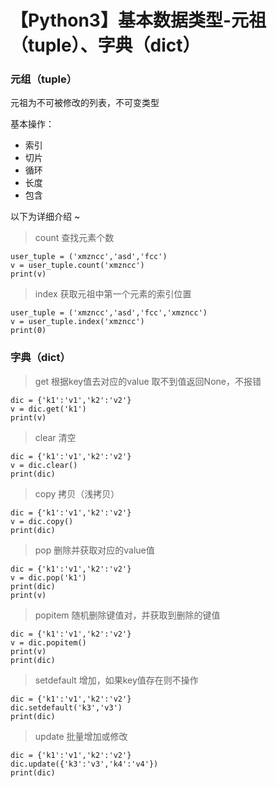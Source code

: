 # 【Python3】基本数据类型-元祖（tuple）、字典（dict）
### 元组（tuple）

元祖为不可被修改的列表，不可变类型 

基本操作：

* 索引
* 切片
* 循环
* 长度
* 包含

以下为详细介绍 ~

> count 查找元素个数

```
user_tuple = ('xmzncc','asd','fcc')
v = user_tuple.count('xmzncc')
print(v)
```

> index 获取元祖中第一个元素的索引位置

```
user_tuple = ('xmzncc','asd','fcc','xmzncc')
v = user_tuple.index('xmzncc')
print(0)
```

###  字典（dict）

> get 根据key值去对应的value
> 取不到值返回None，不报错

```
dic = {'k1':'v1','k2':'v2'}
v = dic.get('k1')
print(v)
```

> clear 清空

```
dic = {'k1':'v1','k2':'v2'}
v = dic.clear()
print(dic)
```

> copy 拷贝（浅拷贝）

```
dic = {'k1':'v1','k2':'v2'}
v = dic.copy()
print(dic)
```

> pop 删除并获取对应的value值

```
dic = {'k1':'v1','k2':'v2'}
v = dic.pop('k1')
print(dic)
print(v)
```

> popitem 随机删除键值对，并获取到删除的键值

```
dic = {'k1':'v1','k2':'v2'}
v = dic.popitem()
print(v)
print(dic)
```

> setdefault 增加，如果key值存在则不操作

```
dic = {'k1':'v1','k2':'v2'}
dic.setdefault('k3','v3')
print(dic)
```

> update 批量增加或修改

```
dic = {'k1':'v1','k2':'v2'}
dic.update({'k3':'v3','k4':'v4'})
print(dic)
```




